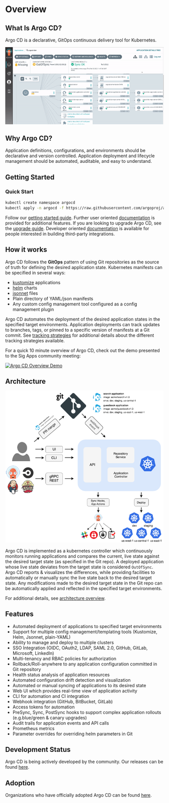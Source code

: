 # Overview

<!-- markdownlint-disable MD026 -->
## What Is Argo CD?
<!-- markdownlint-enable MD026 -->

Argo CD is a declarative, GitOps continuous delivery tool for Kubernetes.

![Argo CD UI](assets/argocd-ui.gif)

<!-- markdownlint-disable MD026 -->
## Why Argo CD?
<!-- markdownlint-enable MD026 -->

Application definitions, configurations, and environments should be declarative and version controlled.
Application deployment and lifecycle management should be automated, auditable, and easy to understand.

## Getting Started

### Quick Start

```bash
kubectl create namespace argocd
kubectl apply -n argocd -f https://raw.githubusercontent.com/argoproj/argo-cd/stable/manifests/install.yaml
```

Follow our [getting started guide](getting_started.md). Further user oriented [documentation](user-guide/)
is provided for additional features. If you are looking to upgrade Argo CD, see the [upgrade guide](./operator-manual/upgrading/overview.md).
Developer oriented [documentation](developer-guide/) is available for people interested in building third-party integrations.

## How it works

Argo CD follows the **GitOps** pattern of using Git repositories as the source of truth for defining
the desired application state. Kubernetes manifests can be specified in several ways:

* [kustomize](https://kustomize.io) applications
* [helm](https://helm.sh) charts
* [jsonnet](https://jsonnet.org) files
* Plain directory of YAML/json manifests
* Any custom config management tool configured as a config management plugin

Argo CD automates the deployment of the desired application states in the specified target environments.
Application deployments can track updates to branches, tags, or pinned to a specific version of
manifests at a Git commit. See [tracking strategies](user-guide/tracking_strategies.md) for additional
details about the different tracking strategies available.

For a quick 10 minute overview of Argo CD, check out the demo presented to the Sig Apps community
meeting:

[![Argo CD Overview Demo](https://img.youtube.com/vi/aWDIQMbp1cc/0.jpg)](https://youtu.be/aWDIQMbp1cc?t=1m4s)

## Architecture

![Argo CD Architecture](assets/argocd_architecture.png)

Argo CD is implemented as a kubernetes controller which continuously monitors running applications
and compares the current, live state against the desired target state (as specified in the Git repo).
A deployed application whose live state deviates from the target state is considered `OutOfSync`.
Argo CD reports & visualizes the differences, while providing facilities to automatically or
manually sync the live state back to the desired target state. Any modifications made to the desired
target state in the Git repo can be automatically applied and reflected in the specified target
environments.

For additional details, see [architecture overview](operator-manual/architecture.md).

## Features

* Automated deployment of applications to specified target environments
* Support for multiple config management/templating tools (Kustomize, Helm, Jsonnet, plain-YAML)
* Ability to manage and deploy to multiple clusters
* SSO Integration (OIDC, OAuth2, LDAP, SAML 2.0, GitHub, GitLab, Microsoft, LinkedIn)
* Multi-tenancy and RBAC policies for authorization
* Rollback/Roll-anywhere to any application configuration committed in Git repository
* Health status analysis of application resources
* Automated configuration drift detection and visualization
* Automated or manual syncing of applications to its desired state
* Web UI which provides real-time view of application activity
* CLI for automation and CI integration
* Webhook integration (GitHub, BitBucket, GitLab)
* Access tokens for automation
* PreSync, Sync, PostSync hooks to support complex application rollouts (e.g.blue/green & canary upgrades)
* Audit trails for application events and API calls
* Prometheus metrics
* Parameter overrides for overriding helm parameters in Git

## Development Status

Argo CD is being actively developed by the community. Our releases can be found [here](https://github.com/argoproj/argo-cd/releases).

## Adoption

Organizations who have officially adopted Argo CD can be found [here](https://github.com/argoproj/argo-cd/blob/master/USERS.md).
